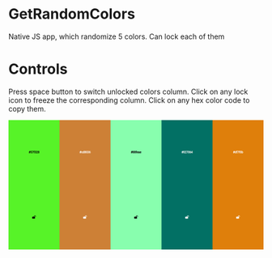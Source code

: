 # GetRandomColors
Native JS app, which randomize 5 colors. Can lock each of them

# Controls

Press space button to switch unlocked colors column.
Click on any lock icon to freeze the corresponding column. 
Click on any hex color code to copy them.

![screenshot](https://github.com/romanIlak/GetRandomColors/blob/master/screenshot.png)
